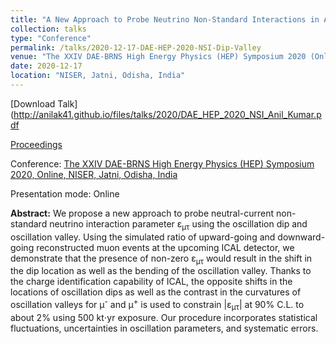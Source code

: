 ```yaml
---
title: "A New Approach to Probe Neutrino Non-Standard Interactions in Atmospheric Neutrino Experiments"
collection: talks
type: "Conference"
permalink: /talks/2020-12-17-DAE-HEP-2020-NSI-Dip-Valley
venue: "The XXIV DAE-BRNS High Energy Physics (HEP) Symposium 2020 (Online)"
date: 2020-12-17
location: "NISER, Jatni, Odisha, India"
---
```


[Download Talk](http://anilak41.github.io/files/talks/2020/DAE_HEP_2020_NSI_Anil_Kumar.pdf

[Proceedings](https://link.springer.com/chapter/10.1007/978-981-19-2354-8_96)


Conference: [The XXIV DAE-BRNS High Energy Physics (HEP) Symposium 2020, Online, NISER, Jatni, Odisha, India](https://www.niser.ac.in/daehep2020/)

Presentation mode: Online

**Abstract:** We propose a new approach to probe neutral-current non-standard neutrino interaction parameter &epsilon;<sub>&mu;&tau;</sub> using the oscillation dip and oscillation valley. Using the simulated ratio of upward-going and downward-going reconstructed muon events at the upcoming ICAL detector, we demonstrate that the presence of non-zero &epsilon;<sub>&mu;&tau;</sub> would result in the shift in the dip location as well as the bending of the oscillation valley. Thanks to the charge identification capability of ICAL, the opposite shifts in the locations of oscillation dips as well as the contrast in the curvatures of oscillation valleys for &mu;<sup>-</sup> and &mu;<sup>+</sup> is used to constrain \|&epsilon;<sub>&mu;&tau;</sub>\| at 90% C.L. to about 2% using 500 kt⋅yr exposure. Our procedure incorporates statistical fluctuations, uncertainties in oscillation parameters, and systematic errors.


